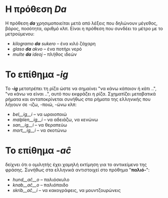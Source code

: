 # Η πρόθεση *__Da__*

Η πρόθεση *__da__* χρησιμοποιείται μετά από λέξεις που δηλώνουν μέγεθος, βάρος, ποσότητα, αριθμό κλπ. Είναι η πρόθεση που συνδέει το μέτρο με το μετρούμενου:

- *kilogramo __da__ sukero* – ένα κιλό ζάχαρη
- *glaso __da__ akvo* – ένα ποτήρι νερό 
- *multe __da__ ideoj* – πλήθος ιδεών 

# Το επίθημα *__-ig__*

Το *__-ig__* μετατρέπει τη ρίζα ώστε να σημαίνει "να κάνω κάποιον ή κάτι ..", "να κάνω να είναι ..", αυτό που εκφράζει η ρίζα.
Σχηματίζει μεταβατικά ρήματα και ανταποκρίνεται συνήθως στα ρήματα της ελληνικής που λήγουν σε -ιζω, -ποιώ, -ώνω κλπ:

- *bel__ig__i* – να ωραιοποιώ
- *malplen__ig__i* – να αδειάζω, να κενώνω
- *san__ig__i* – να θεραπεύω
- *mort__ig__i* – να σκοτώνω 

# Το επίθημα *__-aĉ__*

δείχνει ότι ο ομιλητής έχει χαμηλή εκτίμηση για το αντικείμενο της φράσης. Συνήθως στα ελληνικά αντιστοιχεί στο πρόθημα "__παλιό-__":

- *hund__aĉ__o* – παλιόσκυλο
- *knab__aĉ__o* – παλιόπαιδο
- *skrib__aĉ__i* – να κακογράφεις, να μουντζουρώνεις
 
